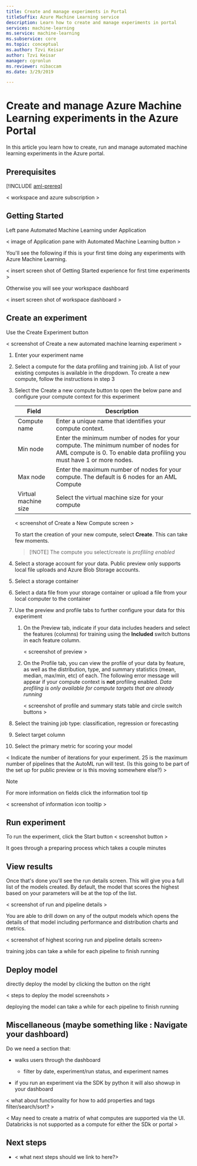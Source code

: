 ```yaml
---
title: Create and manage experiments in Portal
titleSuffix: Azure Machine Learning service
description: Learn how to create and manage experiments in portal
services: machine-learning
ms.service: machine-learning
ms.subservice: core
ms.topic: conceptual
ms.author: Tzvi Keisar
author: Tzvi Keisar
manager: cgronlun
ms.reviewer: nibaccam
ms.date: 3/29/2019

---
```


# Create and manage Azure Machine Learning experiments in the Azure Portal

In this article you learn how to create, run and manage automated machine learning experiments in the Azure portal.

## Prerequisites

[!INCLUDE [aml-prereq](../../../includes/aml-prereq.md)]

< workspace and azure subscription >

## Getting Started

Left pane Automated Machine Learning under Application

< image of Application pane with Automated Machine Learning button >

You'll see the following if this is your first time doing any experiments with Azure Machine Learning.

< insert screen shot of Getting Started experience for first time experiments >

Otherwise you will see your workspace dashboard

< insert screen shot of workspace dashboard >

## Create an experiment

Use the Create Experiment button

< screenshot of Create a new automated machine learning experiment >

1. Enter your experiment name

1. Select a compute for the data profiling and training job. A list of your existing computes is available in the dropdown. To create a new compute, follow the instructions in step 3

1. Select the Create a new compute button to open the below pane and configure your compute context for this experiment

    Field|Description
    ---|---
    Compute name| Enter a unique name that identifies your compute context. 
    Min node| Enter the minimum number of nodes for your compute. The minimum number of nodes for AML compute is 0. To enable data profiling you must have 1 or more nodes.
    Max node| Enter the maximum number of nodes for your compute. The default is 6 nodes for an AML Compute
    Virtual machine size| Select the virtual machine size for your compute

     < screenshot of Create a New Compute screen >

      To start the creation of your new compute, select **Create**. This can take  few moments.

      > [!NOTE]  The compute you select/create is *profiliing enabled*

1. Select a storage account for your data. Public preview only supports local file uploads and Azure Blob Storage accounts.
1. Select a storage container

1. Select a data file from your storage container or upload a file from your local computer to the container

1. Use the preview and profile tabs to further configure your data for this experiment

    1. On the Preview tab, indicate if your data includes headers and select the features (columns) for training using the **Included** switch buttons in each feature column.

        < screenshot of preview >

    1. On the Profile tab, you can view the profile of your data by feature, as well as the distribution, type, and summary statistics (mean, median, max/min, etc) of each. The following error message will appear if your compute context is **not** profiling enabled. *Data profiling is only available for compute targets that are already running*

        < screenshot of profile and summary stats table and circle switch buttons >

1. Select the training job type: classification, regression or forecasting

1. Select target column

1. Select the primary metric for scoring your model

< Indicate the number of iterations for your experiment. 25 is the maximum number of pipelines that the AutoML run will test. (Is this going to be part of the set up for public preview or is this moving somewhere else?) >

> [!NOTE]
For more information on fields click the information tool tip

< screenshot of information icon tooltip >

## Run experiment

To run the experiment, click the Start button
    < screenshot button >

It goes through a preparing process which takes a couple minutes

## View results

Once that's done you'll see the run details screen. This will give you a full list of the models  created. By default, the model that scores the highest based on your parameters will be at the top of the list.

< screenshot of run and pipeline details >

You are able to drill down on any of the output models which opens the details of that model including performance and distribution charts and metrics.

< screenshot of highest scoring run and pipeline details screen>

training jobs can take a while for each pipeline to finish running

## Deploy model

directly deploy the model by clicking the button on the right

< steps to deploy the model screenshots >

deploying the model can take a while for each pipeline to finish running

## Miscellaneous  (maybe something like : Navigate your dashboard)

Do we need a section that: 

* walks users through the dashboard
    * filter by date, experiment/run status, and experiment names

* if you run an experiment via the SDK by python it will also showup in your dashboard

< what about functionality for how to add properties and tags filter/search/sort? >

< May need to create a matrix of what computes are supported via the UI. Databricks is not supported as a compute for either the SDk or portal >

## Next steps

* < what next steps should we link to here?>